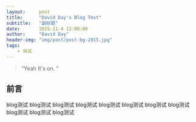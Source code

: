 ```yaml
---
layout:     post
title:      "David Day's Blog Test"
subtitle:   "副标题"
date:       2015-11-4 12:00:00
author:     "David Day"
header-img: "img/post/post-bg-2015.jpg"
tags:
    - 测试
---
```


> “Yeah It's on. ”


## 前言

blog测试
blog测试
blog测试
blog测试
blog测试
blog测试
blog测试
blog测试
blog测试
blog测试
blog测试



